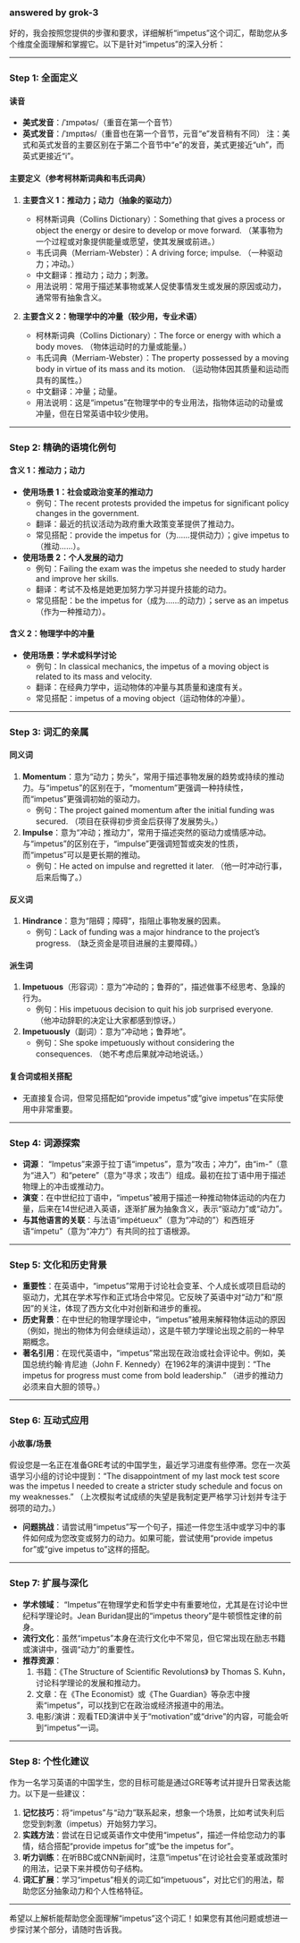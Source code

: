 ### answered by grok-3
好的，我会按照您提供的步骤和要求，详细解析“impetus”这个词汇，帮助您从多个维度全面理解和掌握它。以下是针对“impetus”的深入分析：

---

### Step 1: 全面定义
#### 读音
- **美式发音**：/ˈɪmpətəs/（重音在第一个音节）
- **英式发音**：/ˈɪmpɪtəs/（重音也在第一个音节，元音“e”发音稍有不同）
注：美式和英式发音的主要区别在于第二个音节中“e”的发音，美式更接近“uh”，而英式更接近“i”。

#### 主要定义（参考柯林斯词典和韦氏词典）
1. **主要含义 1：推动力；动力（抽象的驱动力）**
   - 柯林斯词典（Collins Dictionary）：Something that gives a process or object the energy or desire to develop or move forward. （某事物为一个过程或对象提供能量或愿望，使其发展或前进。）
   - 韦氏词典（Merriam-Webster）：A driving force; impulse. （一种驱动力；冲动。）
   - 中文翻译：推动力；动力；刺激。
   - 用法说明：常用于描述某事物或某人促使事情发生或发展的原因或动力，通常带有抽象含义。

2. **主要含义 2：物理学中的冲量（较少用，专业术语）**
   - 柯林斯词典（Collins Dictionary）：The force or energy with which a body moves. （物体运动时的力量或能量。）
   - 韦氏词典（Merriam-Webster）：The property possessed by a moving body in virtue of its mass and its motion. （运动物体因其质量和运动而具有的属性。）
   - 中文翻译：冲量；动量。
   - 用法说明：这是“impetus”在物理学中的专业用法，指物体运动的动量或冲量，但在日常英语中较少使用。

---

### Step 2: 精确的语境化例句
#### 含义 1：推动力；动力
- **使用场景 1：社会或政治变革的推动力**
  - 例句：The recent protests provided the impetus for significant policy changes in the government.
  - 翻译：最近的抗议活动为政府重大政策变革提供了推动力。
  - 常见搭配：provide the impetus for（为……提供动力）；give impetus to（推动……）。
- **使用场景 2：个人发展的动力**
  - 例句：Failing the exam was the impetus she needed to study harder and improve her skills.
  - 翻译：考试不及格是她更加努力学习并提升技能的动力。
  - 常见搭配：be the impetus for（成为……的动力）；serve as an impetus（作为一种推动力）。

#### 含义 2：物理学中的冲量
- **使用场景：学术或科学讨论**
  - 例句：In classical mechanics, the impetus of a moving object is related to its mass and velocity.
  - 翻译：在经典力学中，运动物体的冲量与其质量和速度有关。
  - 常见搭配：impetus of a moving object（运动物体的冲量）。

---

### Step 3: 词汇的亲属
#### 同义词
1. **Momentum**：意为“动力；势头”，常用于描述事物发展的趋势或持续的推动力。与“impetus”的区别在于，“momentum”更强调一种持续性，而“impetus”更强调初始的驱动力。
   - 例句：The project gained momentum after the initial funding was secured. （项目在获得初步资金后获得了发展势头。）
2. **Impulse**：意为“冲动；推动力”，常用于描述突然的驱动力或情感冲动。与“impetus”的区别在于，“impulse”更强调短暂或突发的性质，而“impetus”可以是更长期的推动。
   - 例句：He acted on impulse and regretted it later. （他一时冲动行事，后来后悔了。）

#### 反义词
1. **Hindrance**：意为“阻碍；障碍”，指阻止事物发展的因素。
   - 例句：Lack of funding was a major hindrance to the project’s progress. （缺乏资金是项目进展的主要障碍。）

#### 派生词
1. **Impetuous**（形容词）：意为“冲动的；鲁莽的”，描述做事不经思考、急躁的行为。
   - 例句：His impetuous decision to quit his job surprised everyone. （他冲动辞职的决定让大家都感到惊讶。）
2. **Impetuously**（副词）：意为“冲动地；鲁莽地”。
   - 例句：She spoke impetuously without considering the consequences. （她不考虑后果就冲动地说话。）

#### 复合词或相关搭配
- 无直接复合词，但常见搭配如“provide impetus”或“give impetus”在实际使用中非常重要。

---

### Step 4: 词源探索
- **词源**： “Impetus”来源于拉丁语“impetus”，意为“攻击；冲力”，由“im-”（意为“进入”）和“petere”（意为“寻求；攻击”）组成。最初在拉丁语中用于描述物理上的冲击或推动力。
- **演变**：在中世纪拉丁语中，“impetus”被用于描述一种推动物体运动的内在力量，后来在14世纪进入英语，逐渐扩展为抽象含义，表示“驱动力”或“动力”。
- **与其他语言的关联**：与法语“impétueux”（意为“冲动的”）和西班牙语“ímpetu”（意为“冲力”）有共同的拉丁语根源。

---

### Step 5: 文化和历史背景
- **重要性**：在英语中，“impetus”常用于讨论社会变革、个人成长或项目启动的驱动力，尤其在学术写作和正式场合中常见。它反映了英语中对“动力”和“原因”的关注，体现了西方文化中对创新和进步的重视。
- **历史背景**：在中世纪的物理学理论中，“impetus”被用来解释物体运动的原因（例如，抛出的物体为何会继续运动），这是牛顿力学理论出现之前的一种早期概念。
- **著名引用**：在现代英语中，“impetus”常出现在政治或社会评论中。例如，美国总统约翰·肯尼迪（John F. Kennedy）在1962年的演讲中提到：“The impetus for progress must come from bold leadership.” （进步的推动力必须来自大胆的领导。）

---

### Step 6: 互动式应用
#### 小故事/场景
假设您是一名正在准备GRE考试的中国学生，最近学习进度有些停滞。您在一次英语学习小组的讨论中提到：“The disappointment of my last mock test score was the impetus I needed to create a stricter study schedule and focus on my weaknesses.” （上次模拟考试成绩的失望是我制定更严格学习计划并专注于弱项的动力。）
- **问题挑战**：请尝试用“impetus”写一个句子，描述一件您生活中或学习中的事件如何成为您改变或努力的动力。如果可能，尝试使用“provide impetus for”或“give impetus to”这样的搭配。

---

### Step 7: 扩展与深化
- **学术领域**： “Impetus”在物理学史和哲学史中有重要地位，尤其是在讨论中世纪科学理论时。Jean Buridan提出的“impetus theory”是牛顿惯性定律的前身。
- **流行文化**：虽然“impetus”本身在流行文化中不常见，但它常出现在励志书籍或演讲中，强调“动力”的重要性。
- **推荐资源**：
  1. 书籍：《The Structure of Scientific Revolutions》 by Thomas S. Kuhn，讨论科学理论的发展和推动力。
  2. 文章：在《The Economist》或《The Guardian》等杂志中搜索“impetus”，可以找到它在政治或经济报道中的用法。
  3. 电影/演讲：观看TED演讲中关于“motivation”或“drive”的内容，可能会听到“impetus”一词。

---

### Step 8: 个性化建议
作为一名学习英语的中国学生，您的目标可能是通过GRE等考试并提升日常表达能力。以下是一些建议：
1. **记忆技巧**：将“impetus”与“动力”联系起来，想象一个场景，比如考试失利后您受到刺激（impetus）开始努力学习。
2. **实践方法**：尝试在日记或英语作文中使用“impetus”，描述一件给您动力的事情，结合搭配“provide impetus for”或“be the impetus for”。
3. **听力训练**：在听BBC或CNN新闻时，注意“impetus”在讨论社会变革或政策时的用法，记录下来并模仿句子结构。
4. **词汇扩展**：学习“impetus”相关的词汇如“impetuous”，对比它们的用法，帮助您区分抽象动力和个人性格特征。

---

希望以上解析能帮助您全面理解“impetus”这个词汇！如果您有其他问题或想进一步探讨某个部分，请随时告诉我。